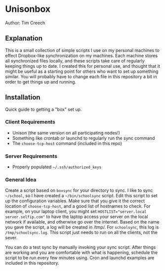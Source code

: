 Unisonbox
=========
Author: Tim Creech

Explanation
-----------

This is a small collection of simple scripts I use on my personal machines to
effect Dropbox-like synchronization on my machines. Each machine stores all
synchronized files locally, and these scripts take care of regularly keeping
things up to date. I created this for personal use, and thought that it might
be useful as a starting point for others who want to set up something similar.
You will probably have to change each file in this repository a bit in order to
get things up and running.

Installation
------------

Quick guide to getting a "box" set up.

### Client Requirements
* Unison (the same version on all participating nodes!)
* Something like crontab or launchd to regularly run the sync command
* The `choose-tcp-host` command (included in this repo)

### Server Requirements
* Properly populated `~/.ssh/authorized_keys`

### General Idea
Create a script based on `boxsync` for your directory to sync. I like to sync `~/school`, so I have created a `~/bin/schoolsync` script. Edit this script to set up the configuration variables. Make sure that you give it the correct location of `choose-tcp-host`, and a good list of hostnames to check. For example, on your laptop client, you might set `HOSTLIST="server.local server.selfip.com"` to have the laptop access your server on the local network if available, and otherwise go over the internet. Based on the name you gave the script, a log will be created in /tmp/. For `schoolsync`, this log is `/tmp/schoolsync.log`. This script just needs to run on all the clients, not the sever.

You can do a test sync by manually invoking your sync script. After things are working and you are comfortable with what is happening, schedule the script to be run every few minutes using. Cron and launchd examples are included in this repository.

